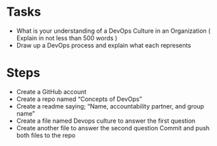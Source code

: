 #	Tasks
-	What is your understanding of a DevOps Culture in an Organization ( Explain in not less than 500 words ) 
-	Draw up a DevOps process and explain what each represents 

#	Steps
-	Create a GitHub account
-	Create a repo named “Concepts of DevOps”
-	Create a readme saying; “Name, accountability partner, and group name”
-	Create a file named Devops culture to answer the first question
-	Create another file to answer the second question
Commit and push both files to the repo
